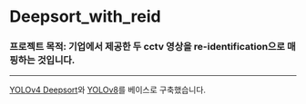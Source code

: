 # Deepsort_with_reid

### 프로젝트 목적: 기업에서 제공한 두 cctv 영상을 re-identification으로 매핑하는 것입니다.
------------
<a href= "https://github.com/theAIGuysCode/yolov4-deepsort"> YOLOv4 Deepsort</a>와 <a href="https://github.com/ultralytics/ultralytics">YOLOv8</a>를 베이스로 구축했습니다. 
